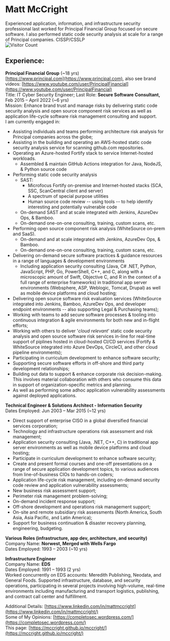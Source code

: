 # Matt McCright  
Experienced application, information, and infrastructure security professional last worked for Principal Financial Group focused on secure software. I also performed static code security analysis at scale for a range of Principal companies.  CISSP/CSSLP  
![Visitor Count](https://komarev.com/ghpvc/?username=mccright&label=Profile%20views&color=0e75b6&style=flat)  

## Experience:  
**Principal Financial Group** (~18 yrs)  
[https://www.principal.com](https://www.principal.com), also see brand videos: [https://www.youtube.com/user/PrincipalFinancial](https://www.youtube.com/user/PrincipalFinancial)  
Title: IT Cyber Security Engineer; Last Role: **Secure Software Consultant,** Feb 2015 – April 2022  (~6 yrs)  
Mission: Enhance brand trust and manage risks by delivering static code security analysis and open source component risk services as well as application life-cycle software risk management consulting and support.  
I am currently engaged in:  
* Assisting individuals and teams performing architecture risk analysis for Principal companies across the globe; 
* Assisting in the building and operating an AWS-hosted static code security analysis service for scanning github.com repositories.  
* Operating an Azure-hosted Fortify stack to service Internet-hosted workloads.  
  - Assembled & maintain GitHub Actions integration for Java, NodeJS, & Python source code  
* Performing static code security analysis 
    * SAST:  
        * Microfocus Fortify on-premise and Internet-hosted stacks (SCA, SSC, ScanCentral client and server)  
        * A spectrum of special purpose utilities  
        * Human source code review -- using tools -- to help identify interesting and potentially vulnerable code  
    * On-demand SAST and at scale integrated with Jenkins, AzureDev Ops, & Bamboo.  
    * On-demand one-on-one consulting, training, custom scans, etc.  
* Performing open source component risk analysis (WhiteSource on-prem and SaaS).  
    * On-demand and at scale integrated with Jenkins, AzureDev Ops, & Bamboo.  
    * On-demand one-on-one consulting, training, custom scans, etc.  
* Delivering on-demand secure software practices & guidance resources in a range of languages & development environments
    * Including application security consulting (Java, C# .NET, Python, JavaScript, PHP, Go, PowerShell, C++, and C, along with a microscopic amount of Swift, Objective C, and R in the context of a full range of enterprise frameworks) in traditional app server environments (Websphere, ASP, Weblogic, Tomcat, Drupal) as well as mobile device platforms and cloud hosting;  
* Delivering open source software risk evaluation services (WhiteSource integrated into Jenkins, Bamboo, AzureDev Ops, and developer endpoint environments -- also supporting Legal & Purchasing teams);  
* Working with teams to add secure software processes & tooling into continuous integration & agile environments for both new and in-flight efforts;
* Working with others to deliver '*cloud relevant*' static code security analysis and open source software risk services in-line for real-time support of piplines hosted in cloud-hosted CI/CD services (Fortify & WhiteSource integrated into Azure DevOps, CircleCI, and other cloud pipeline environments);  
* Participating in curriculum development to enhance software security;  
* Supporting secure software efforts in off-shore and third party development relationships;  
* Building out data to support & enhance corporate risk decision-making.  This involves material collaboration with others who consume this data in support of organization-specific metrics and planning.  
* As well as performing some adhoc application vulnerability assessments against deployed applications.  


**Technical Engineer & Solutions Architect - Information Security**  
Dates Employed: Jun 2003 – Mar 2015  (~12 yrs)  
* Direct support of enterprise CISO in a global diversified financial services corporation;  
* Technology and infrastructure operations risk assessment and risk management;  
* Application security consulting (Java, .NET, C++, C) in traditional app server environments as well as mobile device platforms and cloud hosting;  
* Participate in curriculum development to enhance software security;  
* Create and present formal courses and one-off presentations on a range of secure application development topics, to various audiences from line-of-business CIOs to hands-on coders;  
* Application life-cycle risk management, including on-demand security code review and application vulnerability assessments;  
* New business risk assessment support;  
* Perimeter risk management problem-solving;  
* On-demand incident response support;  
* Off-shore development and operations risk management support;  
* On-site and remote subsidiary risk assessments (North America, South Asia, Asia Pacific, and Latin America);  
* Support for business continuation & disaster recovery planning, engineering, budgeting.  

**Various Roles (infrastructure, app dev, architecture, and security)**  
Company Name: **Norwest, Merged with Wells Fargo**  
Dates Employed: 1993 – 2003  (~10 yrs)  

**Infrastructure Engineer**  
Company Name: **EDS**  
Dates Employed: 1991 – 1993  (2 yrs)  
Worked concurrently on EDS accounts: Meredith Publishing, Neodata, and General Foods. Supported infrastructure, database, and security operations, participating in several projects involving high-volume, real-time environments including manufacturing and transport logistics, publishing, and contract call center and fulfillment.  

Additional Details: [https://www.linkedin.com/in/mattmccright](https://www.linkedin.com/in/mattmccright/)  
Some of My Opinions: [https://completosec.wordpress.com/](https://completosec.wordpress.com/)  
This page: [https://mccright.github.io/mccright/](https://mccright.github.io/mccright/)  
